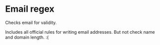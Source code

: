 # Email regex
Сhecks email for validity. 

Includes all official rules for writing email addresses. But not check name and domain length. :(
